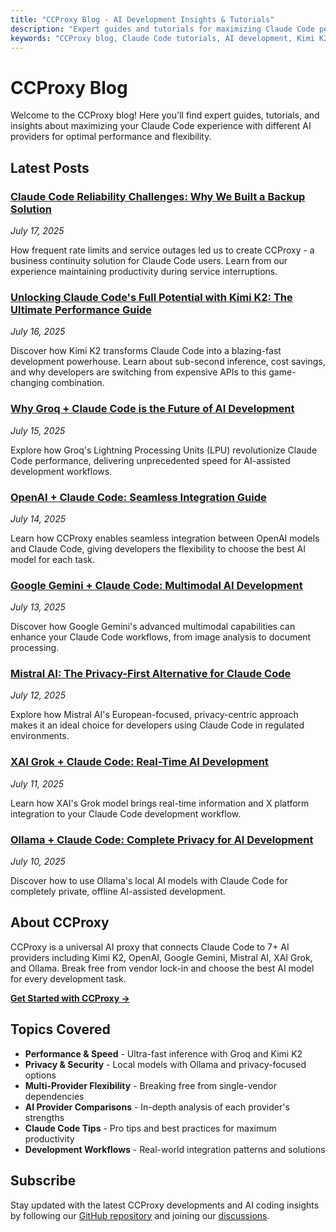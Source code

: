 ```yaml
---
title: "CCProxy Blog - AI Development Insights & Tutorials"
description: "Expert guides and tutorials for maximizing Claude Code performance with multiple AI providers. Learn about Kimi K2, Groq, OpenAI, Gemini, and more."
keywords: "CCProxy blog, Claude Code tutorials, AI development, Kimi K2, Groq, OpenAI, Gemini, Mistral, XAI, Ollama, AI proxy"
---
```


# CCProxy Blog

Welcome to the CCProxy blog! Here you'll find expert guides, tutorials, and insights about maximizing your Claude Code experience with different AI providers for optimal performance and flexibility.

<SocialShare />

## Latest Posts

### [Claude Code Reliability Challenges: Why We Built a Backup Solution](/blog/claude-code-reliability-challenges-solution)
*July 17, 2025*

How frequent rate limits and service outages led us to create CCProxy - a business continuity solution for Claude Code users. Learn from our experience maintaining productivity during service interruptions.

### [Unlocking Claude Code's Full Potential with Kimi K2: The Ultimate Performance Guide](/blog/kimi-k2-claude-code-ultimate-guide)
*July 16, 2025*

Discover how Kimi K2 transforms Claude Code into a blazing-fast development powerhouse. Learn about sub-second inference, cost savings, and why developers are switching from expensive APIs to this game-changing combination.

### [Why Groq + Claude Code is the Future of AI Development](/blog/groq-claude-code-future-ai-development)
*July 15, 2025*

Explore how Groq's Lightning Processing Units (LPU) revolutionize Claude Code performance, delivering unprecedented speed for AI-assisted development workflows.

### [OpenAI + Claude Code: Seamless Integration Guide](/blog/openai-claude-code-integration)
*July 14, 2025*

Learn how CCProxy enables seamless integration between OpenAI models and Claude Code, giving developers the flexibility to choose the best AI model for each task.

### [Google Gemini + Claude Code: Multimodal AI Development](/blog/google-gemini-claude-code-multimodal)
*July 13, 2025*

Discover how Google Gemini's advanced multimodal capabilities can enhance your Claude Code workflows, from image analysis to document processing.

### [Mistral AI: The Privacy-First Alternative for Claude Code](/blog/mistral-ai-claude-code-privacy-first)
*July 12, 2025*

Explore how Mistral AI's European-focused, privacy-centric approach makes it an ideal choice for developers using Claude Code in regulated environments.

### [XAI Grok + Claude Code: Real-Time AI Development](/blog/xai-grok-claude-code-real-time)
*July 11, 2025*

Learn how XAI's Grok model brings real-time information and X platform integration to your Claude Code development workflow.

### [Ollama + Claude Code: Complete Privacy for AI Development](/blog/ollama-claude-code-complete-privacy)
*July 10, 2025*

Discover how to use Ollama's local AI models with Claude Code for completely private, offline AI-assisted development.

## About CCProxy

CCProxy is a universal AI proxy that connects Claude Code to 7+ AI providers including Kimi K2, OpenAI, Google Gemini, Mistral AI, XAI Grok, and Ollama. Break free from vendor lock-in and choose the best AI model for every development task.

**[Get Started with CCProxy →](/guide/)**

## Topics Covered

- **Performance & Speed** - Ultra-fast inference with Groq and Kimi K2
- **Privacy & Security** - Local models with Ollama and privacy-focused options
- **Multi-Provider Flexibility** - Breaking free from single-vendor dependencies
- **AI Provider Comparisons** - In-depth analysis of each provider's strengths
- **Claude Code Tips** - Pro tips and best practices for maximum productivity
- **Development Workflows** - Real-world integration patterns and solutions

## Subscribe

Stay updated with the latest CCProxy developments and AI coding insights by following our [GitHub repository](https://github.com/orchestre-dev/ccproxy) and joining our [discussions](https://github.com/orchestre-dev/ccproxy/discussions).